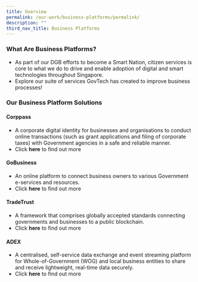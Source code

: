 ```yaml
---
title: Overview
permalink: /our-work/business-platforms/permalink/
description: ""
third_nav_title: Business Platforms
---
```

### **What Are Business Platforms?**

* As part of our DGB efforts to become a Smart Nation, citizen services is core to what we do to drive and enable adoption of digital and smart technologies throughout Singapore. 
* Explore our suite of services GovTech has created to improve business processes!

### **Our Business Platform Solutions**
 
#### **Corppass**
 * A corporate digital identity for businesses and organisations to conduct online transactions (such as grant applications and filing of corporate taxes) with Government agencies in a safe and reliable manner.  
 * Click **here** to find out more

#### **GoBusiness**
 * An online platform to connect business owners to various Government e-services and resources.  
* Click **here** to find out more

#### **TradeTrust**
 * A framework that comprises globally accepted standards connecting governments and businesses to a public blockchain.  
* Click **here** to find out more

#### **ADEX**
 * A centralised, self-service data exchange and event streaming platform for Whole-of-Government (WOG) and local business entities to share and receive lightweight, real-time data securely.  
 * Click **here** to find out more